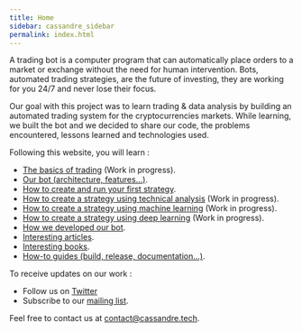 ```yaml
---
title: Home
sidebar: cassandre_sidebar
permalink: index.html
---
```


A trading bot is a computer program that can automatically place orders to a market or exchange without the need for human intervention. Bots, automated trading strategies, are the future of investing, they are working for you 24/7 and never lose their focus.

Our goal with this project was to learn trading & data analysis by building an automated trading system for the cryptocurrencies markets. While learning, we built the bot and we decided to share our code, the problems encountered, lessons learned and technologies used.

Following this website, you will learn :
  * [The basics of trading](work_in_progress_trading_basics.html) (Work in progress).
  * [Our bot (architecture, features...)](our_bot_architecture.html).
  * [How to create and run your first strategy](create_and_run_what_are_we_going_to_do.html).
  * [How to create a strategy using technical analysis](work_in_progress_technical_analysis_strategy.html) (Work in progress).
  * [How to create a strategy using machine learning](work_in_progress_machine_learning_strategy.html) (Work in progress).
  * [How to create a strategy using deep learning](work_in_progress_deep_learning_strategy.html) (Work in progress).
  * [How we developed our bot](bot_development_architecture.html).
  * [Interesting articles](resources_articles.html).
  * [Interesting books](resources_books.html).
  * [How-to guides (build, release, documentation...)](how_to_install_development_tools.html).

To receive updates on our work :
  * Follow us on [<i class="fa fa-twitter fa-1x"></i> Twitter](https://twitter.com/CassandreTech) 
  * Subscribe to our [<i class="fa fa-envelope fa-1x"></i> mailing list](http://eepurl.com/gUGiMb).
 
Feel free to contact us at [contact@cassandre.tech](mailto:contact@cassandre.tech).